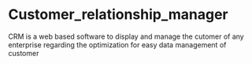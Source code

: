 # Customer_relationship_manager
CRM  is a web based software to display and manage the cutomer of any enterprise regarding the optimization for easy data management of customer 
